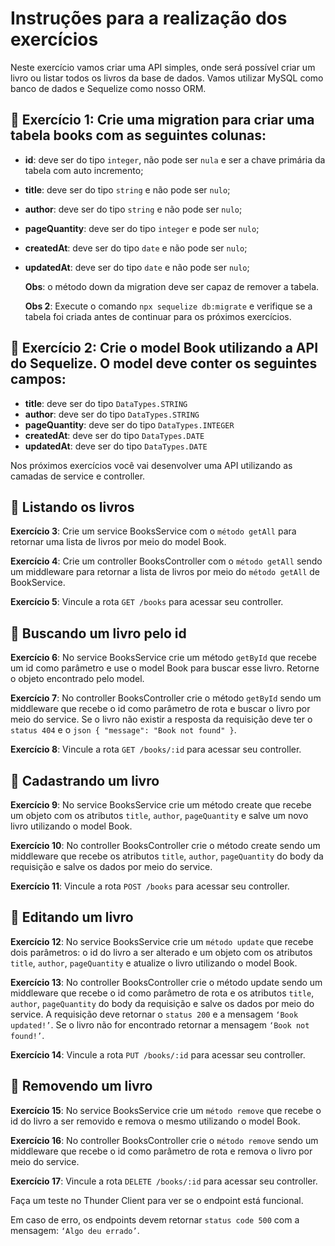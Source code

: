 # Instruções para a realização dos exercícios

Neste exercício vamos criar uma API simples, onde será possível criar um livro ou listar todos os livros da base de dados. Vamos utilizar MySQL como banco de dados e Sequelize como nosso ORM.

## 🚀 **Exercício 1**: Crie uma migration para criar uma tabela books com as seguintes colunas:

- **id**: deve ser do tipo `integer`, não pode ser `nula` e ser a chave primária da tabela com auto incremento;
- **title**: deve ser do tipo `string` e não pode ser `nulo`;
- **author**: deve ser do tipo `string` e não pode ser `nulo`;
- **pageQuantity**: deve ser do tipo `integer` e pode ser `nulo`;
- **createdAt**: deve ser do tipo `date` e não pode ser `nulo`;
- **updatedAt**: deve ser do tipo `date` e não pode ser `nulo`;

  **Obs**: o método down da migration deve ser capaz de remover a tabela.

  **Obs 2**: Execute o comando `npx sequelize db:migrate` e verifique se a tabela foi criada antes de continuar para os próximos exercícios.

## 🚀 **Exercício 2**: Crie o model Book utilizando a API do Sequelize. O model deve conter os seguintes campos:

- **title**: deve ser do tipo `DataTypes.STRING`
- **author**: deve ser do tipo `DataTypes.STRING`
- **pageQuantity**: deve ser do tipo `DataTypes.INTEGER`
- **createdAt**: deve ser do tipo `DataTypes.DATE`
- **updatedAt**: deve ser do tipo `DataTypes.DATE`

Nos próximos exercícios você vai desenvolver uma API utilizando as camadas de service e controller.

## 🚀 Listando os livros

**Exercício 3**: Crie um service BooksService com o `método getAll` para retornar uma lista de livros por meio do model Book.

**Exercício 4**: Crie um controller BooksController com o `método getAll` sendo um middleware para retornar a lista de livros por meio do `método getAll` de BookService.

**Exercício 5**: Vincule a rota `GET /books` para acessar seu controller.

## 🚀 Buscando um livro pelo id

**Exercício 6**: No service BooksService crie um método `getById` que recebe um id como parâmetro e use o model Book para buscar esse livro. Retorne o objeto encontrado pelo model.

**Exercício 7**: No controller BooksController crie o método `getById` sendo um middleware que recebe o id como parâmetro de rota e buscar o livro por meio do service. Se o livro não existir a resposta da requisição deve ter o `status 404` e o `json { "message": "Book not found" }`.

**Exercício 8**: Vincule a rota `GET /books/:id` para acessar seu controller.

## 🚀 Cadastrando um livro

**Exercício 9**: No service BooksService crie um método create que recebe um objeto com os atributos `title`, `author`, `pageQuantity` e salve um novo livro utilizando o model Book.

**Exercício 10**: No controller BooksController crie o método create sendo um middleware que recebe os atributos `title`, `author`, `pageQuantity` do body da requisição e salve os dados por meio do service.

**Exercício 11**: Vincule a rota `POST /books` para acessar seu controller.

## 🚀 Editando um livro

**Exercício 12**: No service BooksService crie um `método update` que recebe dois parâmetros: o id do livro a ser alterado e um objeto com os atributos `title`, `author`, `pageQuantity` e atualize o livro utilizando o model Book.

**Exercício 13**: No controller BooksController crie o método update sendo um middleware que recebe o id como parâmetro de rota e os atributos `title`, `author`, `pageQuantity` do body da requisição e salve os dados por meio do service. A requisição deve retornar o `status 200` e a mensagem `‘Book updated!’`. Se o livro não for encontrado retornar a mensagem `‘Book not found!’`.

**Exercício 14**: Vincule a rota `PUT /books/:id` para acessar seu controller.

## 🚀 Removendo um livro

**Exercício 15**: No service BooksService crie um `método remove` que recebe o id do livro a ser removido e remova o mesmo utilizando o model Book.

**Exercício 16**: No controller BooksController crie o `método remove` sendo um middleware que recebe o id como parâmetro de rota e remova o livro por meio do service.

**Exercício 17**: Vincule a rota `DELETE /books/:id` para acessar seu controller.

Faça um teste no Thunder Client para ver se o endpoint está funcional.

Em caso de erro, os endpoints devem retornar `status code 500` com a mensagem: `‘Algo deu errado’`.
